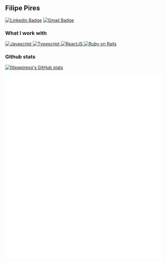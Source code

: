 ## Filipe Pires

[![Linkedin Badge](https://img.shields.io/badge/-Filipe%20Pires-000000?style=flat-square&logo=Linkedin&logoColor=white&link=https://www.linkedin.com/in/filipe-pires-guimaraes-3943a0a7/)](https://www.linkedin.com/in/filipe-pires-guimaraes-3943a0a7/)
[![Gmail Badge](https://img.shields.io/badge/-filipepiresg@gmail.com-000000?style=flat-square&logo=Gmail&logoColor=white&link=mailto:filipepiresg@gmail.com)](mailto:filipepiresg@gmail.com)

### What I work with

<a href='https://developer.mozilla.org/docs/Web/JavaScript' target="_blank">
    <img height="36" width="36" src="https://upload.wikimedia.org/wikipedia/commons/thumb/9/99/Unofficial_JavaScript_logo_2.svg/520px-Unofficial_JavaScript_logo_2.svg.png" alt="Javascript"/>
</a>

<a href='https://www.typescriptlang.org' target="_blank">
    <img height="36" width="36" src="https://www.typescriptlang.org/icons/icon-144x144.png?v=8944a05a8b601855de116c8a56d3b3ae" alt="Typescript"/>
</a>

<a href='https://reactjs.org' target="_blank">
    <img height="36" width="36" src="https://pt-br.reactjs.org/favicon.ico" alt="ReactJS"/>
</a>

<a href='https://rubyonrails.org' target="_blank">
    <img height="36" width="36" src="https://media.giphy.com/media/ies0Iqu9Yc5UqpOk6A/giphy.gif" alt="Ruby on Rails"/>
</a>

### Github stats

[![filipepiresg's GitHub stats](https://github-readme-stats.vercel.app/api?username=filipepiresg)](https://github.com/filipepiresg)

![Overview](./images/generated/overview.svg)
![Languages](./images/generated/languages.svg)

